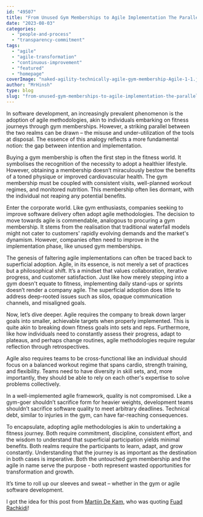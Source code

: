 ```yaml
---
id: "49507"
title: "From Unused Gym Memberships to Agile Implementation The Parallels of Misapplied Investments"
date: "2023-08-03"
categories: 
  - "people-and-process"
  - "transparency-commitment"
tags: 
  - "agile"
  - "agile-transformation"
  - "continuous-improvement"
  - "featured"
  - "homepage"
coverImage: "naked-agility-technically-agile-gym-membership-Agile-1-1.jpg"
author: "MrHinsh"
type: blog
slug: "from-unused-gym-memberships-to-agile-implementation-the-parallels-of-misapplied-investments"
---
```


In software development, an increasingly prevalent phenomenon is the adoption of agile methodologies, akin to individuals embarking on fitness journeys through gym memberships. However, a striking parallel between the two realms can be drawn – the misuse and under-utilization of the tools at disposal. The essence of this analogy reflects a more fundamental notion: the gap between intention and implementation.          

Buying a gym membership is often the first step in the fitness world. It symbolises the recognition of the necessity to adopt a healthier lifestyle. However, obtaining a membership doesn’t miraculously bestow the benefits of a toned physique or improved cardiovascular health. The gym membership must be coupled with consistent visits, well-planned workout regimes, and monitored nutrition. This membership often lies dormant, with the individual not reaping any potential benefits.

Enter the corporate world. Like gym enthusiasts, companies seeking to improve software delivery often adopt agile methodologies. The decision to move towards agile is commendable, analogous to procuring a gym membership. It stems from the realisation that traditional waterfall models might not cater to customers' rapidly evolving demands and the market's dynamism. However, companies often need to improve in the implementation phase, like unused gym memberships.

The genesis of faltering agile implementations can often be traced back to superficial adoption. Agile, in its essence, is not merely a set of practices but a philosophical shift. It’s a mindset that values collaboration, iterative progress, and customer satisfaction. Just like how merely stepping into a gym doesn't equate to fitness, implementing daily stand-ups or sprints doesn’t render a company agile. The superficial adoption does little to address deep-rooted issues such as silos, opaque communication channels, and misaligned goals.

Now, let’s dive deeper. Agile requires the company to break down larger goals into smaller, achievable targets when properly implemented. This is quite akin to breaking down fitness goals into sets and reps. Furthermore, like how individuals need to constantly assess their progress, adapt to plateaus, and perhaps change routines, agile methodologies require regular reflection through retrospectives.

Agile also requires teams to be cross-functional like an individual should focus on a balanced workout regime that spans cardio, strength training, and flexibility. Teams need to have diversity in skill sets, and, more importantly, they should be able to rely on each other's expertise to solve problems collectively.

In a well-implemented agile framework, quality is not compromised. Like a gym-goer shouldn’t sacrifice form for heavier weights, development teams shouldn’t sacrifice software quality to meet arbitrary deadlines. Technical debt, similar to injuries in the gym, can have far-reaching consequences.

To encapsulate, adopting agile methodologies is akin to undertaking a fitness journey. Both require commitment, discipline, consistent effort, and the wisdom to understand that superficial participation yields minimal benefits. Both realms require the participants to learn, adapt, and grow constantly. Understanding that the journey is as important as the destination in both cases is imperative. Both the untouched gym membership and the agile in name serve the purpose - both represent wasted opportunities for transformation and growth.

It’s time to roll up our sleeves and sweat – whether in the gym or agile software development.

I got the idea for this post from [Martijn De Kam](https://www.linkedin.com/in/fuadrachkidi?miniProfileUrn=urn%3Ali%3Afs_miniProfile%3AACoAAAK1xtgBNH79B88eHlOOipVUpV1J81vNJs8), who was quoting [Fuad Rachkidi](https://www.linkedin.com/in/fuadrachkidi?miniProfileUrn=urn%3Ali%3Afs_miniProfile%3AACoAAAK1xtgBNH79B88eHlOOipVUpV1J81vNJs8)!



